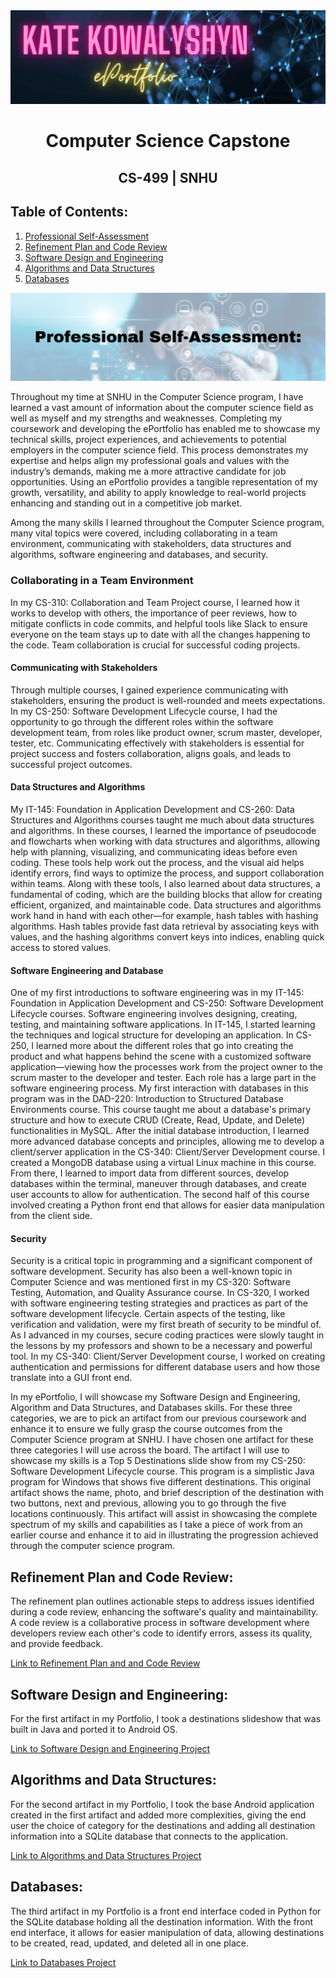 <center>
   <img src="/assets/img/ePortfolio.png">
 </center>

# <center>Computer Science Capstone</center>

## <center>CS-499 | SNHU</center>

## Table of Contents:
1.  [Professional Self-Assessment](#self-assessment)
2.  [Refinement Plan and Code Review](./RefineReview.html)
3.  [Software Design and Engineering](./SoftwareDesignEngineering.html)
4.  [Algorithms and Data Structures](./AlgorithmDataStructures.html)
5.  [Databases](./Databases.html)


<center>
  <img id="self-assessment" src="/assets/img/selfassess.png" title="Professional Self-Assessment">
</center>

Throughout my time at SNHU in the Computer Science program, I have learned a vast amount of information about the computer science field as well as myself and my strengths and weaknesses. Completing my coursework and developing the ePortfolio has enabled me to showcase my technical skills, project experiences, and achievements to potential employers in the computer science field. This process demonstrates my expertise and helps align my professional goals and values with the industry’s demands, making me a more attractive candidate for job opportunities. Using an ePortfolio provides a tangible representation of my growth, versatility, and ability to apply knowledge to real-world projects enhancing and standing out in a competitive job market.

Among the many skills I learned throughout the Computer Science program, many vital topics were covered, including collaborating in a team environment, communicating with stakeholders, data structures and algorithms, software engineering and databases, and security. 

### Collaborating in a Team Environment
In my CS-310: Collaboration and Team Project course, I learned how it works to develop with others, the importance of peer reviews, how to mitigate conflicts in code commits, and helpful tools like Slack to ensure everyone on the team stays up to date with all the changes happening to the code. Team collaboration is crucial for successful coding projects. 

#### Communicating with Stakeholders
Through multiple courses, I gained experience communicating with stakeholders, ensuring the product is well-rounded and meets expectations. In my CS-250: Software Development Lifecycle course, I had the opportunity to go through the different roles within the software development team, from roles like product owner, scrum master, developer, tester, etc. Communicating effectively with stakeholders is essential for project success and fosters collaboration, aligns goals, and leads to successful project outcomes. 

#### Data Structures and Algorithms
My IT-145: Foundation in Application Development and CS-260: Data Structures and Algorithms courses taught me much about data structures and algorithms. In these courses, I learned the importance of pseudocode and flowcharts when working with data structures and algorithms, allowing help with planning, visualizing, and communicating ideas before even coding. These tools help work out the process, and the visual aid helps identify errors, find ways to optimize the process, and support collaboration within teams. Along with these tools, I also learned about data structures, a fundamental of coding, which are the building blocks that allow for creating efficient, organized, and maintainable code. Data structures and algorithms work hand in hand with each other—for example, hash tables with hashing algorithms. Hash tables provide fast data retrieval by associating keys with values, and the hashing algorithms convert keys into indices, enabling quick access to stored values.

#### Software Engineering and Database
One of my first introductions to software engineering was in my IT-145: Foundation in Application Development and CS-250: Software Development Lifecycle courses. Software engineering involves designing, creating, testing, and maintaining software applications. In IT-145, I started learning the techniques and logical structure for developing an application. In CS-250, I learned more about the different roles that go into creating the product and what happens behind the scene with a customized software application—viewing how the processes work from the project owner to the scrum master to the developer and tester. Each role has a large part in the software engineering process. My first interaction with databases in this program was in the DAD-220: Introduction to Structured Database Environments course.  This course taught me about a database's primary structure and how to execute CRUD (Create, Read, Update, and Delete) functionalities in MySQL. After the initial database introduction, I learned more advanced database concepts and principles, allowing me to develop a client/server application in the CS-340: Client/Server Development course. I created a MongoDB database using a virtual Linux machine in this course. From there, I learned to import data from different sources, develop databases within the terminal, maneuver through databases, and create user accounts to allow for authentication. The second half of this course involved creating a Python front end that allows for easier data manipulation from the client side.

#### Security
Security is a critical topic in programming and a significant component of software development. Security has also been a well-known topic in Computer Science and was mentioned first in my CS-320: Software Testing, Automation, and Quality Assurance course. In CS-320, I worked with software engineering testing strategies and practices as part of the software development lifecycle. Certain aspects of the testing, like verification and validation, were my first breath of security to be mindful of. As I advanced in my courses, secure coding practices were slowly taught in the lessons by my professors and shown to be a necessary and powerful tool. In my CS-340: Client/Server Development course, I worked on creating authentication and permissions for different database users and how those translate into a GUI front end.


In my ePortfolio, I will showcase my Software Design and Engineering, Algorithm and Data Structures, and Databases skills. For these three categories, we are to pick an artifact from our previous coursework and enhance it to ensure we fully grasp the course outcomes from the Computer Science program at SNHU. I have chosen one artifact for these three categories I will use across the board. The artifact I will use to showcase my skills is a Top 5 Destinations slide show from my CS-250: Software Development Lifecycle course. This program is a simplistic Java program for Windows that shows five different destinations. This original artifact shows the name, photo, and brief description of the destination with two buttons, next and previous, allowing you to go through the five locations continuously. This artifact will assist in showcasing the complete spectrum of my skills and capabilities as I take a piece of work from an earlier course and enhance it to aid in illustrating the progression achieved through the computer science program.

## Refinement Plan and Code Review:

The refinement plan outlines actionable steps to address issues identified during a code review, enhancing the software's quality and maintainability. A code review is a collaborative process in software development where developers review each other's code to identify errors, assess its quality, and provide feedback.

[Link to Refinement Plan and and Code Review](./RefineReview.html)

## Software Design and Engineering:

For the first artifact in my Portfolio, I took a destinations slideshow that was built in Java and ported it to Android OS. 

[Link to Software Design and Engineering Project](./SoftwareDesignEngineering.html)

## Algorithms and Data Structures:

For the second artifact in my Portfolio, I took the base Android application created in the first artifact and added more complexities, giving the end user the choice of category for the destinations and adding all destination information into a SQLite database that connects to the application.  

[Link to Algorithms and Data Structures Project](./AlgorithmDataStructures.html)

## Databases:

The third artifact in my Portfolio is a front end interface coded in Python for the SQLite database holding all the destination information. With the front end interface, it allows for easier manipulation of data, allowing destinations to be created, read, updated, and deleted all in one place. 

[Link to Databases Project](./Databases.html)

